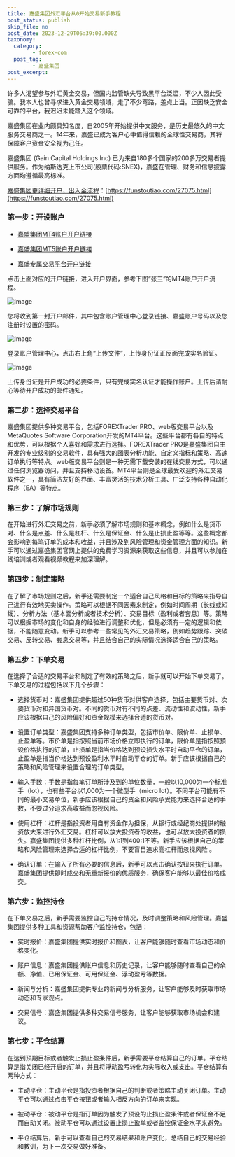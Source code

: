```yaml
---
title: 嘉盛集团外汇平台从0开始交易新手教程
post_status: publish
skip_file: no
post_date: 2023-12-29T06:39:00.000Z
taxonomy:
  category:
        - forex-com
  post_tag:
        - 嘉盛集团
post_excerpt: 
---
```

许多人渴望参与外汇黄金交易，但国内监管缺失导致黑平台泛滥，不少人因此受骗。我本人也曾寻求进入黄金交易领域，走了不少弯路，差点上当。正因缺乏安全可靠的平台，我迟迟未能踏入这个领域。

嘉盛集团在业内颇具知名度，自2005年开始提供中文服务，是历史最悠久的中文服务交易商之一。14年来，嘉盛已成为客户心中值得信赖的全球性交易商，其将保障客户资金安全视为己任。

嘉盛集团 (Gain Capital Holdings Inc) 已为来自180多个国家的200多万交易者提供服务。作为纳斯达克上市公司(股票代码:SNEX)，嘉盛在管理、财务和信息披露方面均遵循最高标准。

[嘉盛集团更详细开户，出入金流程](https://funstoutiao.com/27075.html)：[https://funstoutiao.com/27075.html](https://funstoutiao.com/27075.html)

### 第一步：开设账户

* [嘉盛集团MT4账户开户链接](https://s.ssgg.net/jsmt4)

* [嘉盛集团MT5账户开户链接](https://s.ssgg.net/jsmt5)

* [嘉盛专属交易平台开户链接](https://s.ssgg.net/js)

点击上面对应的开户链接，进入开户界面，参考下图“张三”的MT4账户开户流程。

![Image](https://prod-files-secure.s3.us-west-2.amazonaws.com/39ed1227-6d7d-4570-be36-9ccd4a2c4241/7a167aea-686b-400d-af59-4e18eb607a40/640.png?X-Amz-Algorithm=AWS4-HMAC-SHA256&X-Amz-Content-Sha256=UNSIGNED-PAYLOAD&X-Amz-Credential=ASIAZI2LB466UM7ESTUV%2F20250401%2Fus-west-2%2Fs3%2Faws4_request&X-Amz-Date=20250401T101308Z&X-Amz-Expires=3600&X-Amz-Security-Token=IQoJb3JpZ2luX2VjEFIaCXVzLXdlc3QtMiJHMEUCIE%2FhfRn4Sux7L4yyDuxyMgd7gQCOWP7FxNTMuTUOelsyAiEA3H9AF1RaVN4%2BtYZ8ke3Q6kFO3JG0Tu4F%2BHWDJXAjMVwqiAQIu%2F%2F%2F%2F%2F%2F%2F%2F%2F%2F%2FARAAGgw2Mzc0MjMxODM4MDUiDEvofqYI2DgcGL6X9CrcAwRsYsN71sQKlj7QuEmgaXfC2OHpLAyGmPZ%2B%2F0WoWxTPOdrCcMKiFm%2FVVUQoC8iSBCYcuS6gXeHQ5Pk1pNDYn45S9NLL9R%2BM4mqSNQ6mPDDPLYNRUcdzgnVnOeSirGOxFuDa3NzaFt49DSyvQUoVZDCkoq8JumsSShgMfFpnJpDc58PisShORB92ajdr%2B6MyMxfKXt59GiIMgtH9g6n5sJkDXRMSEOr383%2BRzMif8b8ZxdowuwIfiyatf2%2B267lOZWIDIpM2FVjgMXgxKFr4QCkGJJ%2BmhoBvswnQ4tgGgCXD77joqrCee5GwzRaeVG%2F5D90vio2qLCpX8%2BzcuJK%2FG67Vz8tE6DHiWv8lUJCwlykkc5FRBjJpap5gY%2FDg9hS6rpn7LBJoZVCa0fF4RIfu%2BEBdpHFeDZ3fuCgOxLsZ2wumIf3CGKu70%2FFnATqT7v3%2BdahMO9ASoIuFo0Q3jfsCeDohPSllWzjE0KrBZYCqJx34pDB%2BPGzqeMbWLuajcrejp0ISHtPqRhGF86YfnI7eatAv7npx%2FSZr04ZtF5%2F0HJ1EWfh%2F52cEVhRZpNGkGg0Z5FXySCAj1RVRuPpwV6RFzqLWSddoH%2FvHHVKkQZQ%2BRhqRzrupTEUR3CMVehklMNzjrr8GOqUBtXq56ExNmmttRF6cIBG77289jnEvU3ubTDOpZWvrZ%2FkOLAikt8M1rEFnV5x2e6QYv2VpS4vEo9Z5NvoKrBUBRHgkJnKrDu0vzCVkodSIubr95Q9ssLIXLsBVAFSo4tjPH8ao9D8aoPERC3%2FAevNmJwVh1tddk4KbWuoIYkp0frpFDVpgbir6XlI10D1eOMzTlz48LqYuMOIFv9RzSO5PIj%2B5DlXw&X-Amz-Signature=7063538080e34b568cf8fca86fbbe1a363c4a7f8e9d88d5d53d6971577f840ce&X-Amz-SignedHeaders=host&x-id=GetObject)

您将收到第一封开户邮件，其中包含账户管理中心登录链接、嘉盛账户号码以及您注册时设置的密码。

![Image](https://prod-files-secure.s3.us-west-2.amazonaws.com/39ed1227-6d7d-4570-be36-9ccd4a2c4241/eaa1c6b3-2877-4284-a0e1-530e222c27fb/image.png?X-Amz-Algorithm=AWS4-HMAC-SHA256&X-Amz-Content-Sha256=UNSIGNED-PAYLOAD&X-Amz-Credential=ASIAZI2LB466UM7ESTUV%2F20250401%2Fus-west-2%2Fs3%2Faws4_request&X-Amz-Date=20250401T101308Z&X-Amz-Expires=3600&X-Amz-Security-Token=IQoJb3JpZ2luX2VjEFIaCXVzLXdlc3QtMiJHMEUCIE%2FhfRn4Sux7L4yyDuxyMgd7gQCOWP7FxNTMuTUOelsyAiEA3H9AF1RaVN4%2BtYZ8ke3Q6kFO3JG0Tu4F%2BHWDJXAjMVwqiAQIu%2F%2F%2F%2F%2F%2F%2F%2F%2F%2F%2FARAAGgw2Mzc0MjMxODM4MDUiDEvofqYI2DgcGL6X9CrcAwRsYsN71sQKlj7QuEmgaXfC2OHpLAyGmPZ%2B%2F0WoWxTPOdrCcMKiFm%2FVVUQoC8iSBCYcuS6gXeHQ5Pk1pNDYn45S9NLL9R%2BM4mqSNQ6mPDDPLYNRUcdzgnVnOeSirGOxFuDa3NzaFt49DSyvQUoVZDCkoq8JumsSShgMfFpnJpDc58PisShORB92ajdr%2B6MyMxfKXt59GiIMgtH9g6n5sJkDXRMSEOr383%2BRzMif8b8ZxdowuwIfiyatf2%2B267lOZWIDIpM2FVjgMXgxKFr4QCkGJJ%2BmhoBvswnQ4tgGgCXD77joqrCee5GwzRaeVG%2F5D90vio2qLCpX8%2BzcuJK%2FG67Vz8tE6DHiWv8lUJCwlykkc5FRBjJpap5gY%2FDg9hS6rpn7LBJoZVCa0fF4RIfu%2BEBdpHFeDZ3fuCgOxLsZ2wumIf3CGKu70%2FFnATqT7v3%2BdahMO9ASoIuFo0Q3jfsCeDohPSllWzjE0KrBZYCqJx34pDB%2BPGzqeMbWLuajcrejp0ISHtPqRhGF86YfnI7eatAv7npx%2FSZr04ZtF5%2F0HJ1EWfh%2F52cEVhRZpNGkGg0Z5FXySCAj1RVRuPpwV6RFzqLWSddoH%2FvHHVKkQZQ%2BRhqRzrupTEUR3CMVehklMNzjrr8GOqUBtXq56ExNmmttRF6cIBG77289jnEvU3ubTDOpZWvrZ%2FkOLAikt8M1rEFnV5x2e6QYv2VpS4vEo9Z5NvoKrBUBRHgkJnKrDu0vzCVkodSIubr95Q9ssLIXLsBVAFSo4tjPH8ao9D8aoPERC3%2FAevNmJwVh1tddk4KbWuoIYkp0frpFDVpgbir6XlI10D1eOMzTlz48LqYuMOIFv9RzSO5PIj%2B5DlXw&X-Amz-Signature=e8631cba9e5b03ed7008b5fcf9663c7c4edc2d1ef8bbac03af69ac076d7f55cb&X-Amz-SignedHeaders=host&x-id=GetObject)

登录账户管理中心，点击右上角“上传文件”，上传身份证正反面完成实名验证。

![Image](https://prod-files-secure.s3.us-west-2.amazonaws.com/39ed1227-6d7d-4570-be36-9ccd4a2c4241/54090639-09fc-46b4-a135-e0289f707147/image.png?X-Amz-Algorithm=AWS4-HMAC-SHA256&X-Amz-Content-Sha256=UNSIGNED-PAYLOAD&X-Amz-Credential=ASIAZI2LB466UM7ESTUV%2F20250401%2Fus-west-2%2Fs3%2Faws4_request&X-Amz-Date=20250401T101308Z&X-Amz-Expires=3600&X-Amz-Security-Token=IQoJb3JpZ2luX2VjEFIaCXVzLXdlc3QtMiJHMEUCIE%2FhfRn4Sux7L4yyDuxyMgd7gQCOWP7FxNTMuTUOelsyAiEA3H9AF1RaVN4%2BtYZ8ke3Q6kFO3JG0Tu4F%2BHWDJXAjMVwqiAQIu%2F%2F%2F%2F%2F%2F%2F%2F%2F%2F%2FARAAGgw2Mzc0MjMxODM4MDUiDEvofqYI2DgcGL6X9CrcAwRsYsN71sQKlj7QuEmgaXfC2OHpLAyGmPZ%2B%2F0WoWxTPOdrCcMKiFm%2FVVUQoC8iSBCYcuS6gXeHQ5Pk1pNDYn45S9NLL9R%2BM4mqSNQ6mPDDPLYNRUcdzgnVnOeSirGOxFuDa3NzaFt49DSyvQUoVZDCkoq8JumsSShgMfFpnJpDc58PisShORB92ajdr%2B6MyMxfKXt59GiIMgtH9g6n5sJkDXRMSEOr383%2BRzMif8b8ZxdowuwIfiyatf2%2B267lOZWIDIpM2FVjgMXgxKFr4QCkGJJ%2BmhoBvswnQ4tgGgCXD77joqrCee5GwzRaeVG%2F5D90vio2qLCpX8%2BzcuJK%2FG67Vz8tE6DHiWv8lUJCwlykkc5FRBjJpap5gY%2FDg9hS6rpn7LBJoZVCa0fF4RIfu%2BEBdpHFeDZ3fuCgOxLsZ2wumIf3CGKu70%2FFnATqT7v3%2BdahMO9ASoIuFo0Q3jfsCeDohPSllWzjE0KrBZYCqJx34pDB%2BPGzqeMbWLuajcrejp0ISHtPqRhGF86YfnI7eatAv7npx%2FSZr04ZtF5%2F0HJ1EWfh%2F52cEVhRZpNGkGg0Z5FXySCAj1RVRuPpwV6RFzqLWSddoH%2FvHHVKkQZQ%2BRhqRzrupTEUR3CMVehklMNzjrr8GOqUBtXq56ExNmmttRF6cIBG77289jnEvU3ubTDOpZWvrZ%2FkOLAikt8M1rEFnV5x2e6QYv2VpS4vEo9Z5NvoKrBUBRHgkJnKrDu0vzCVkodSIubr95Q9ssLIXLsBVAFSo4tjPH8ao9D8aoPERC3%2FAevNmJwVh1tddk4KbWuoIYkp0frpFDVpgbir6XlI10D1eOMzTlz48LqYuMOIFv9RzSO5PIj%2B5DlXw&X-Amz-Signature=47f034feb998177659ef71da5dd69ced2e05371694d1e6374cb3c08d966ea8bd&X-Amz-SignedHeaders=host&x-id=GetObject)

上传身份证是开户成功的必要条件，只有完成实名认证才能操作账户。上传后请耐心等待开户成功的邮件通知。

### 第二步：选择交易平台

嘉盛集团提供多种交易平台，包括FOREXTrader PRO、web版交易平台以及MetaQuotes Software Corporation开发的MT4平台。这些平台都有各自的特点和优势，可以根据个人喜好和需求进行选择。FOREXTrader PRO是嘉盛集团自主开发的专业级别的交易软件，具有强大的图表分析功能、自定义指标和策略、高速订单执行等特点。web版交易平台则是一种无需下载安装的在线交易方式，可以通过任何浏览器访问，并且支持移动设备。MT4平台则是全球最受欢迎的外汇交易软件之一，具有简洁友好的界面、丰富灵活的技术分析工具、广泛支持各种自动化程序（EA）等特点。

### 第三步：了解市场规则

在开始进行外汇交易之前，新手必须了解市场规则和基本概念，例如什么是货币对、什么是点差、什么是杠杆、什么是保证金、什么是止损止盈等等。这些概念都会影响到每笔订单的成本和收益，并且涉及到风险管理和资金管理方面的知识。新手可以通过嘉盛集团官网上提供的免费学习资源来获取这些信息，并且可以参加在线培训或者观看视频教程来加深理解。

### 第四步：制定策略

在了解了市场规则之后，新手还需要制定一个适合自己风格和目标的策略来指导自己进行有效地买卖操作。策略可以根据不同因素来制定，例如时间周期（长线或短线）、分析方法（基本面分析或者技术分析）、交易目标（盈利或者套息）等。策略可以根据市场的变化和自身的经验进行调整和优化，但是必须有一定的逻辑和依据，不能随意变动。新手可以参考一些常见的外汇交易策略，例如趋势跟踪、突破交易、反转交易、套息交易等，并且结合自己的实际情况选择适合自己的策略。

### 第五步：下单交易

在选择了合适的交易平台和制定了有效的策略之后，新手就可以开始下单交易了。下单交易的过程包括以下几个步骤：

* 选择货币对：嘉盛集团提供超过50种货币对供客户选择，包括主要货币对、次要货币对和异国货币对。不同的货币对有不同的点差、流动性和波动性，新手应该根据自己的风险偏好和资金规模来选择合适的货币对。

* 设置订单类型：嘉盛集团支持多种订单类型，包括市价单、限价单、止损单、止盈单等。市价单是指按照当前市场价格立即执行的订单，限价单是指按照预设价格执行的订单，止损单是指当价格达到预设损失水平时自动平仓的订单，止盈单是指当价格达到预设盈利水平时自动平仓的订单。新手应该根据自己的策略和风险管理来设置合理的订单类型。

* 输入手数：手数是指每笔订单所涉及到的单位数量，一般以10,000为一个标准手（lot），也有些平台以1,000为一个微型手（micro lot）。不同平台可能有不同的最小交易单位，新手应该根据自己的资金和风险承受能力来选择合适的手数，不要过分追求高收益而忽视风险。

* 使用杠杆：杠杆是指投资者用自有资金作为担保，从银行或经纪商处提供的融资放大来进行外汇交易。杠杆可以放大投资者的收益，也可以放大投资者的损失。嘉盛集团提供多种杠杆比例，从1:1到400:1不等。新手应该根据自己的策略和风险管理来选择合适的杠杆比例，不要盲目追求高杠杆而忽视风险 。

* 确认订单：在输入了所有必要的信息后，新手可以点击确认按钮来执行订单。嘉盛集团提供即时成交和无重新报价的优质服务，确保客户能够以最佳价格成交。

### 第六步：监控持仓

在下单交易之后，新手需要监控自己的持仓情况，及时调整策略和风险管理。嘉盛集团提供多种工具和资源帮助客户监控持仓，包括：

* 实时报价：嘉盛集团提供实时报价和图表，让客户能够随时查看市场动态和价格变化。

* 账户信息：嘉盛集团提供账户信息和历史记录，让客户能够随时查看自己的余额、净值、已用保证金、可用保证金、浮动盈亏等数据。

* 新闻与分析：嘉盛集团提供专业的新闻与分析服务，让客户能够及时获取市场动态和专家观点。

* 交易信号：嘉盛集团提供多种交易信号服务，让客户能够获取市场机会和建议。

### 第七步：平仓结算

在达到预期目标或者触发止损止盈条件后，新手需要平仓结算自己的订单。平仓结算是指关闭已经开启的订单，并且将浮动盈亏转化为实际收入或支出。平仓结算有两种方式：

* 主动平仓：主动平仓是指投资者根据自己的判断或者策略主动关闭订单。主动平仓可以通过点击平仓按钮或者输入相反方向的订单来实现。

* 被动平仓：被动平仓是指订单因为触发了预设的止损止盈条件或者保证金不足而自动关闭。被动平仓可以通过设置止损止盈单或者监控保证金水平来避免。

* 平仓结算后，新手可以查看自己的交易结果和账户变化，总结自己的交易经验和教训，为下一次交易做好准备。